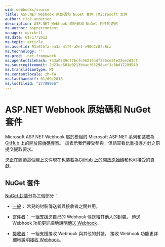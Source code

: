 ```yaml
---
uid: webhooks/source
title: ASP.NET Webhook 原始碼和 NuGet 套件 |Microsoft 文件
author: rick-anderson
description: ASP.NET Webhook 原始碼和 NuGet 套件的連結
ms.author: aspnetcontent
manager: wpickett
ms.date: 01/17/2012
ms.topic: article
ms.assetid: 91a62bfa-ea3a-41f9-a2e1-e90d2c8fc8ca
ms.technology: ''
ms.prod: .net-framework
ms.openlocfilehash: 733a0839c77bcfc96214bdf235ce8fe22ee2d3cf
ms.sourcegitcommit: 2d23ea501e0213bbacf65298acf1c8bd17209540
ms.translationtype: MT
ms.contentlocale: zh-TW
ms.lasthandoff: 01/09/2018
ms.locfileid: "27709966"
---
```

# <a name="aspnet-webhooks-source-code-and-nuget-packages"></a>ASP.NET Webhook 原始碼和 NuGet 套件

Microsoft ASP.NET Webhook 屬於模組的 Microsoft ASP.NET 系列和裝載為[GitHub 上的開放原始碼專案](https://github.com/aspnet/WebHooks)。 這表示我們接受參與，但請查看[比重指導方針](https://github.com/aspnet/Home/blob/master/CONTRIBUTING.md)之前提交提取要求。

您正在閱讀這個線上文件現在也裝載為[GitHub 上的開放原始碼](http://docs.asp.net/en/latest/contribute/style-guide.html#style-guide)和也可接受的貢獻。

## <a name="nuget-packages"></a>NuGet 套件

[NuGet 封裝](https://nuget.org/packages?q=Microsoft.AspNet.WebHooks)分為三個部分：

* [一般](https://www.nuget.org/packages?q=Microsoft.AspNet.WebHooks.Common)： 常見的封裝傳送者與接收者之間共用。

* [寄件者](https://www.nuget.org/packages?q=Microsoft.AspNet.WebHooks.Custom)： 一組支援您自己的 Webhook 傳送給其他人的封裝。 傳送 Webhook 功能更詳細地說明[傳送 Webhook](sending/index.md)。

* [接收者](https://www.nuget.org/packages?q=Microsoft.AspNet.WebHooks.Receivers)： 一組支援接收 Webhook 與其他的封裝。 接收 Webhook 功能更詳細地說明[接收 Webhook](receiving/index.md)。
